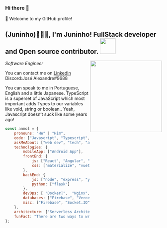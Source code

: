 ### Hi there 👋


🎉 Welcome to my GitHub profile!


<h2>(Juninho)👨🏻‍💻, I'm Juninho! FullStack developer and Open source contributor. <img src="https://media.giphy.com/media/12oufCB0MyZ1Go/giphy.gif" width="50"></h2>
<img align='right' src="https://media.giphy.com/media/M9gbBd9nbDrOTu1Mqx/giphy.gif" width="230">
<p><em>Software Engineer 
</em></p>


You can contact me on [LinkedIn](https://www.linkedin.com/in/jos%C3%A9-alexandre-da-cruz-filho-7496a01a5/) Discord:José Alexandre#9688

You can speak to me in Portuguese, English and a little Japanese.
TypeScript is a superset of JavaScript which most important adds Types to our variables like void, string or boolean.. Yeah, Javascript doesn’t suck like some years ago!


```javascript
const anmol = {
    pronouns: "He" | "Him",
    code: ["Javascript", "Typescript", "Java", "Python"],
    askMeAbout: ["web dev", "tech", "app dev", "photography"],
    technologies: {
        mobileApp: ["Android App"],
        frontEnd: {
            js: ["React", "Angular", "Ionic"],
            css: ["materialize", "vuetify", "bootstrap", "Sass", "Scss"]
        },
        backEnd: {
            js: ["node", "express", "yarn"],
            python: ["flask"]
        },
        devOps: [ "Docker🐳",  "Nginx", "Next"],
        databases: ["Firebase", "Vercel"],
        misc: ["Firebase", "Socket.IO", "selenium", "open-cv", "php", "SuiteApp"]
    },
    architecture: ["Serverless Architecture", "Progressive web applications", "Single page applications"],
    funFact: "There are two ways to write error-free programs; only the third one works"
};
```

